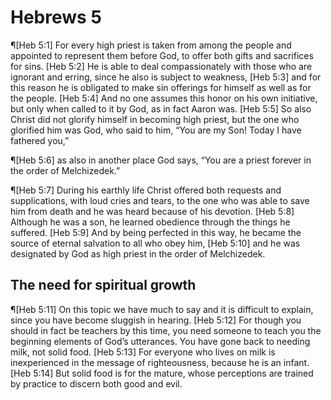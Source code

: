 # Hebrews 5

¶[Heb 5:1] For every high priest is taken from among the people and appointed to represent them before God, to offer both gifts and sacrifices for sins.
[Heb 5:2] He is able to deal compassionately with those who are ignorant and erring, since he also is subject to weakness,
[Heb 5:3] and for this reason he is obligated to make sin offerings for himself as well as for the people.
[Heb 5:4] And no one assumes this honor on his own initiative, but only when called to it by God, as in fact Aaron was.
[Heb 5:5] So also Christ did not glorify himself in becoming high priest, but the one who glorified him was God, who said to him, “You are my Son! Today I have fathered you,”

¶[Heb 5:6] as also in another place God says, “You are a priest forever in the order of Melchizedek.”

¶[Heb 5:7] During his earthly life Christ offered both requests and supplications, with loud cries and tears, to the one who was able to save him from death and he was heard because of his devotion.
[Heb 5:8] Although he was a son, he learned obedience through the things he suffered.
[Heb 5:9] And by being perfected in this way, he became the source of eternal salvation to all who obey him,
[Heb 5:10] and he was designated by God as high priest in the order of Melchizedek.

## The need for spiritual growth
¶[Heb 5:11] On this topic we have much to say and it is difficult to explain, since you have become sluggish in hearing.
[Heb 5:12] For though you should in fact be teachers by this time, you need someone to teach you the beginning elements of God’s utterances. You have gone back to needing milk, not solid food.
[Heb 5:13] For everyone who lives on milk is inexperienced in the message of righteousness, because he is an infant.
[Heb 5:14] But solid food is for the mature, whose perceptions are trained by practice to discern both good and evil.
